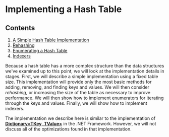 # Implementing a Hash Table

<div class="TOC">

## Contents

1.  [A Simple Hash Table
    Implementation](/~rhowell/DataStructures/redirect/simple-hash-table-impl)
2.  [Rehashing](/~rhowell/DataStructures/redirect/rehashing)
3.  [Enumerating a Hash
    Table](/~rhowell/DataStructures/redirect/hash-table-enumerator)
4.  [Indexers](/~rhowell/DataStructures/redirect/indexers)

</div>

Because a hash table has a more complex structure than the data
structures we've examined up to this point, we will look at the
implementation details in stages. First, we will describe a simple
implementation using a fixed table size. This implementation will
provide only the most basic methods for adding, removing, and finding
keys and values. We will then consider *rehashing*, or increasing the
size of the table as necessary to improve performance. We will then show
how to implement enumerators for iterating through the keys and values.
Finally, we will show how to implement indexers.

The implementation we describe here is similar to the implementation of
[**Dictionary\<TKey, TValue\>**](https://msdn.microsoft.com/en-us/library/xfhwa508.aspx)
in the .NET Framework. However, we will not discuss all of the
optimizations found in that implementation.
